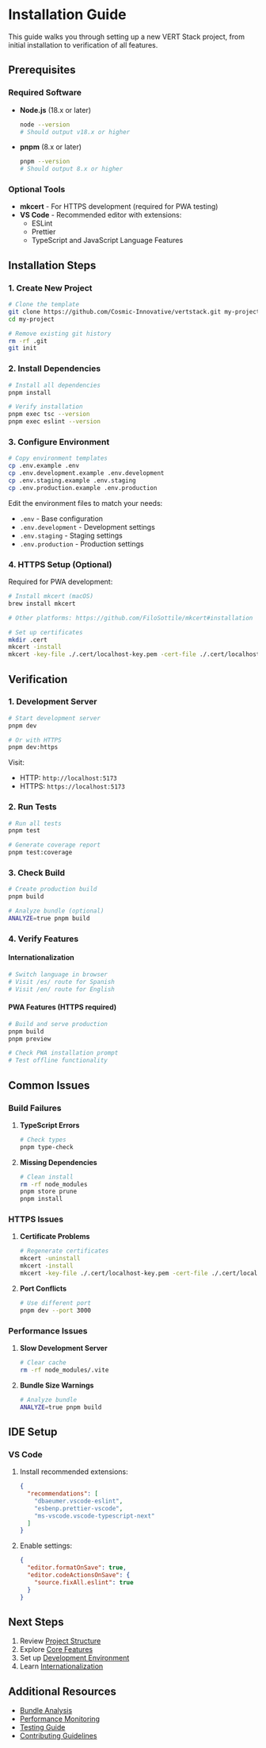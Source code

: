 # Installation Guide

This guide walks you through setting up a new VERT Stack project, from initial installation to verification of all features.

## Prerequisites

### Required Software

- **Node.js** (18.x or later)

  ```bash
  node --version
  # Should output v18.x or higher
  ```

- **pnpm** (8.x or later)
  ```bash
  pnpm --version
  # Should output 8.x or higher
  ```

### Optional Tools

- **mkcert** - For HTTPS development (required for PWA testing)
- **VS Code** - Recommended editor with extensions:
  - ESLint
  - Prettier
  - TypeScript and JavaScript Language Features

## Installation Steps

### 1. Create New Project

```bash
# Clone the template
git clone https://github.com/Cosmic-Innovative/vertstack.git my-project
cd my-project

# Remove existing git history
rm -rf .git
git init
```

### 2. Install Dependencies

```bash
# Install all dependencies
pnpm install

# Verify installation
pnpm exec tsc --version
pnpm exec eslint --version
```

### 3. Configure Environment

```bash
# Copy environment templates
cp .env.example .env
cp .env.development.example .env.development
cp .env.staging.example .env.staging
cp .env.production.example .env.production
```

Edit the environment files to match your needs:

- `.env` - Base configuration
- `.env.development` - Development settings
- `.env.staging` - Staging settings
- `.env.production` - Production settings

### 4. HTTPS Setup (Optional)

Required for PWA development:

```bash
# Install mkcert (macOS)
brew install mkcert

# Other platforms: https://github.com/FiloSottile/mkcert#installation

# Set up certificates
mkdir .cert
mkcert -install
mkcert -key-file ./.cert/localhost-key.pem -cert-file ./.cert/localhost.pem localhost
```

## Verification

### 1. Development Server

```bash
# Start development server
pnpm dev

# Or with HTTPS
pnpm dev:https
```

Visit:

- HTTP: `http://localhost:5173`
- HTTPS: `https://localhost:5173`

### 2. Run Tests

```bash
# Run all tests
pnpm test

# Generate coverage report
pnpm test:coverage
```

### 3. Check Build

```bash
# Create production build
pnpm build

# Analyze bundle (optional)
ANALYZE=true pnpm build
```

### 4. Verify Features

#### Internationalization

```bash
# Switch language in browser
# Visit /es/ route for Spanish
# Visit /en/ route for English
```

#### PWA Features (HTTPS required)

```bash
# Build and serve production
pnpm build
pnpm preview

# Check PWA installation prompt
# Test offline functionality
```

## Common Issues

### Build Failures

1. **TypeScript Errors**

   ```bash
   # Check types
   pnpm type-check
   ```

2. **Missing Dependencies**
   ```bash
   # Clean install
   rm -rf node_modules
   pnpm store prune
   pnpm install
   ```

### HTTPS Issues

1. **Certificate Problems**

   ```bash
   # Regenerate certificates
   mkcert -uninstall
   mkcert -install
   mkcert -key-file ./.cert/localhost-key.pem -cert-file ./.cert/localhost.pem localhost
   ```

2. **Port Conflicts**
   ```bash
   # Use different port
   pnpm dev --port 3000
   ```

### Performance Issues

1. **Slow Development Server**

   ```bash
   # Clear cache
   rm -rf node_modules/.vite
   ```

2. **Bundle Size Warnings**
   ```bash
   # Analyze bundle
   ANALYZE=true pnpm build
   ```

## IDE Setup

### VS Code

1. Install recommended extensions:

   ```json
   {
     "recommendations": [
       "dbaeumer.vscode-eslint",
       "esbenp.prettier-vscode",
       "ms-vscode.vscode-typescript-next"
     ]
   }
   ```

2. Enable settings:
   ```json
   {
     "editor.formatOnSave": true,
     "editor.codeActionsOnSave": {
       "source.fixAll.eslint": true
     }
   }
   ```

## Next Steps

1. Review [Project Structure](project-structure.md)
2. Explore [Core Features](../core-features/README.md)
3. Set up [Development Environment](../development/README.md)
4. Learn [Internationalization](../internationalization/README.md)

## Additional Resources

- [Bundle Analysis](../development/bundle-analysis.md)
- [Performance Monitoring](../core-features/performance-monitoring.md)
- [Testing Guide](../development/testing-guidelines.md)
- [Contributing Guidelines](../development/contributing.md)
